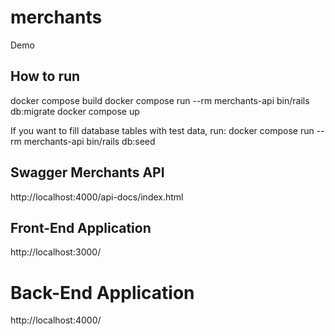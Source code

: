 # merchants
Demo

## How to run

docker compose build
docker compose run --rm merchants-api bin/rails db:migrate
docker compose up

If you want to fill database tables with test data, run: 
docker compose run --rm merchants-api bin/rails db:seed

## Swagger Merchants API

http://localhost:4000/api-docs/index.html

## Front-End Application

http://localhost:3000/

# Back-End Application

http://localhost:4000/